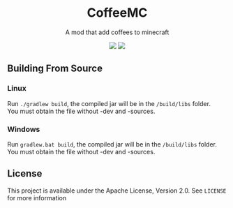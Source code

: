 <h1 align="center"> CoffeeMC </h1>
<p align="center"> A mod that add coffees to minecraft </p>
<p align="center">
   <a href="https://opensource.org/licenses/Apache-2.0"><img src="https://img.shields.io/badge/License-Apache%202.0-brightgreen.svg"><a>
      <a href="https://github.com/Rochedo098/Planets-and-Stars/">  <img src="http://cf.way2muchnoise.eu/versions/391708_latest.svg"> <a>
</p> 

## Building From Source

### Linux

Run `./gradlew build`, the compiled jar will be in the `/build/libs` folder.  
You must obtain the file without -dev and -sources.

### Windows

Run `gradlew.bat build`, the compiled jar will be in the `/build/libs` folder.  
You must obtain the file without -dev and -sources.

## License

This project is available under the Apache License, Version 2.0. See `LICENSE` for more information
